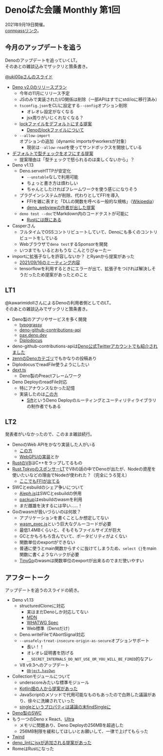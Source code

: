 # Denoばた会議 Monthly 第1回
2021年9月19日開催。  
[connpassリンク](https://deno-ja.connpass.com/event/223503/)。

## 今月のアップデートを追う

Denoのアップデートを追っていくLT。  
そのあとの雑談込みでザックリと箇条書き。

[@uki00aさんのスライド](https://uki00a.github.io/slides/denobata-2021-09-19#5)

- [Deno v2.0のリリースプラン](https://github.com/denoland/deno/issues/12110)
  - 今年の11月にリリース予定
  - JSのみで実装されたI/O関係は削除（一部APIはすでにstd/ioに移行済み）
  - `tsconfig.json`をCLIに設定する`--config`オプション削除
    - オレオレ設定がなくなる
    - jsx周りがいじくれなくなる？
  - [lockファイルをデフォルトにする提案](https://github.com/denoland/deno/issues/11971)
    - [Denoのlockファイルについて](https://deno.land/manual/linking_to_external_code/integrity_checking)
  - `--allow-import`オプションの追加（dynamic importsやworkersが対象）
    - 現状は`--allow-read`を使ってサンドボックスを開放している
- [デフォルトで型チェックをオフにする提案](https://github.com/denoland/deno/issues/11340)
  - 提案理由は「型チェックで怒られるのは楽しくないから」？
- Deno v1.13
  - Deno.serveHTTPが安定化
    - `--unstable`なしで利用可能
    - ちょっと書き方は煩わしい
    - ちゃんとしたければフレームワークを使う感じになりそう
  - プラグインシステムが削除、代わりとしてFFIを導入
    - FFIを雑に表すと「DLLの関数を呼べる一般的な規格」（[Wikipedia](https://ja.wikipedia.org/wiki/Foreign_function_interface)）
    - [deno_webviewの作者が出した提案](https://github.com/denoland/deno/pull/11152)
  - `deno test --doc`でMarkdown内のコードテストが可能に
    - [Rustには既にある](https://doc.rust-lang.org/rust-by-example/testing/doc_testing.html)
- Casperさん
  - フルタイムでOSSコントリビュートしていて、Denoにも多くのコントリビュートをしている
  - Webブラウザで`deno test`するSponsorを開発
  - いつまでも いるとおもうな こんとりびゅーたー
- importに拡張子なしを許容しないか？ とRyanから提案があった
  - [2021/09/16のミーティング内容](https://github.com/denoland/deno/discussions/12108)
  - tensorflowを利用するときにエラーが出て、拡張子をつければ解決しそうだったため提案があったとのこと

## LT1

@kawarimidollさんによるDenoの利用者側としてのLT。  
そのあとの雑談込みでザックリと箇条書き。

- Deno製のアプリやサービスを多く開発
  - [typograssy](https://github.com/kawarimidoll/typograssy)
  - [deno-github-contributions-api](https://github.com/kawarimidoll/deno-github-contributions-api)
  - [pax.deno.dev](https://github.com/kawarimidoll/pax.deno.dev)
  - [Diplodocus](https://github.com/kawarimidoll/deno-diplodocus)
- deno-github-contributions-apiは[Deno公式Twitterアカウントでも紹介されました](https://twitter.com/deno_land/status/1420387162206478340)
- [zennのDenoカテゴリ](https://zenn.dev/topics/deno)でもかなりの投稿あり
- DiplodocusでreadFile使うようにしたい
- [dext.ts](https://github.com/lucacasonato/dext.ts)
  - Deno製のPreactフレームワーク
- Deno DeployのreadFile対応
  - 特にアナウンスなかった記憶
  - 実装したのは[この方](https://github.com/satyarohith)
    - [Sift](https://github.com/satyarohith/sift)というDeno
      Deployのルーティングとユーティリティライブラリの制作者でもある

## LT2

発表者がいなかったので、このまま雑談続行。

- DenoのWeb APIをかなり実装した人がいる
  - [この方](https://github.com/crowlKats)
  - [WebGPUの実装](https://github.com/denoland/deno/pull/7977)とか
- [RustのV8](https://github.com/denoland/rusty_v8)はC++をラップしてるもの
- [Rust.TokyoのスポンサーLT](https://speakerdeck.com/jlkiri/node-dot-js-in-rust-how-to-do-it-and-what-to-expect-from-it)でV8の話の中でDenoが出たが、Nodeの資産を使いたいなどの理由でNodeが使われた？（完全にうろ覚え）
  - [ここでもFFIが出てる](https://speakerdeck.com/jlkiri/node-dot-js-in-rust-how-to-do-it-and-what-to-expect-from-it?slide=37)
- SWCとesbuildのシェア争いについて
  - [Aleph.js](https://github.com/alephjs/aleph.js)はSWCとesbuildの併用
  - [packup](https://github.com/kt3k/packup)はesbuildのwasmを利用
  - まだ雌雄を決するには早い……！
- Goのwasmが扱いづらいのは何故？
  - アプリケーションを書くことしか想定してない
  - [wasm_exec.js](https://github.com/golang/go/blob/master/misc/wasm/wasm_exec.js)という巨大なグルーコードが必要
  - 最低1.4MBくらいと、そもそもファイルサイズが巨大
  - GCとかもろもろ含んでいて、ポータビリティがよくない
  - 関数単位のexportができない
  - 普通に使うとmain関数からすぐに抜けてしまうため、`select {}`をmain関数に書くようなハックが必要
  - [TinyGo](https://github.com/tinygo-org/tinygo)のwasmは関数単位のexportが出来るのでまだ使いやすい

## アフタートーク

アップデートを追うのスライドの続き。

- Deno v1.13
  - structuredCloneに対応
    - 実はまだDenoしか対応してない
    - [MDN](https://developer.mozilla.org/en-US/docs/Web/API/structuredClone)
    - [WHATWG Spec](https://html.spec.whatwg.org/multipage/structured-data.html#dom-structuredclone)
    - Web標準（Denoだけ）
  - Deno.writeFileでAbortSignal対応
  - `--unsafely-treat-insecure-origin-as-secure`オプションサポート
    - 長い！！
    - オレオレ証明書を防げる
    - `__SECRET_INTERNALS_DO_NOT_USE_OR_YOU_WILL_BE_FIRED`的なアレ
  - V8 v9.3へのアップデート
    - [`Object.hasOwn`](https://github.com/tc39/proposal-accessible-object-hasownproperty)
- Collectionモジュールについて
  - underscoreみたいな標準モジュール
  - [Kotlin畑の人から提案があった](https://github.com/denoland/deno_std/discussions/970)
  - JavaScriptのメソッドで代用可能なものもあったので白熱した議論があり、徐々に洗練されていった
  - [singleというプロパティは議論の末findSingleに](https://github.com/denoland/deno_std/pull/1166)
- [Deno製のSWC](https://github.com/nestdotland/deno_swc)
- もう一つのDeno x React、[Ultra](https://github.com/exhibitionist-digital/ultra)
  - メモリに問題あり、Deno Deployの256MBを超過した
  - 256MB制限を緩和してほしいとお願いして、一律で上げてもらった
- [Twind](https://github.com/tw-in-js/twind)
- [deno_lintにjsxが追加される提案があった](https://github.com/denoland/deno_lint/pull/838)
- RomeはRustになった
